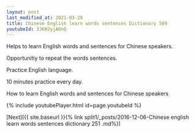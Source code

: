 ```yaml
---
layout: post
last_modified_at: 2021-03-29
title: Chinese English learn words sentences Dictionary 509 
youtubeId: 3JKH2yjAOnQ
---
```

 
 
Helps to learn English words and sentences for Chinese speakers.

Opportunitiy to repeat the words sentences. 

Practice English language. 
 
10 minutes practice every day. 
 
How to learn English words and sentences for Chinese speakers 
 
{% include youtubePlayer.html id=page.youtubeId %}
 
 
[Next]({{ site.baseurl }}{% link  split1/_posts/2016-12-06-Chinese english learn words sentences dictionary 251 .md%})
 

